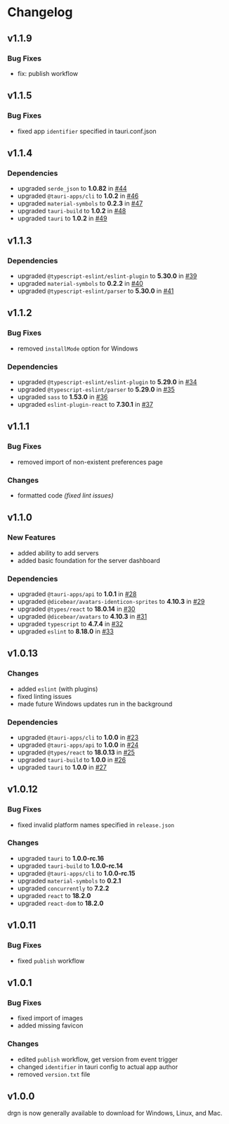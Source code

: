 # Changelog

## v1.1.9

### Bug Fixes

* fix: publish workflow

## v1.1.5

### Bug Fixes

- fixed app `identifier` specified in tauri.conf.json

## v1.1.4

### Dependencies

- upgraded `serde_json` to **1.0.82** in [#44](https://github.com/drgnjs/drgn/pull/44)
- upgraded `@tauri-apps/cli` to **1.0.2** in [#46](https://github.com/drgnjs/drgn/pull/46)
- upgraded `material-symbols` to **0.2.3** in [#47](https://github.com/drgnjs/drgn/pull/47)
- upgraded `tauri-build` to **1.0.2** in [#48](https://github.com/drgnjs/drgn/pull/48)
- upgraded `tauri` to **1.0.2** in [#49](https://github.com/drgnjs/drgn/pull/49)

## v1.1.3

### Dependencies

- upgraded `@typescript-eslint/eslint-plugin` to **5.30.0** in [#39](https://github.com/drgnjs/drgn/pull/39)
- upgraded `material-symbols` to **0.2.2** in [#40](https://github.com/drgnjs/drgn/pull/40)
- upgraded `@typescript-eslint/parser` to **5.30.0** in [#41](https://github.com/drgnjs/drgn/pull/41)

## v1.1.2

### Bug Fixes

- removed `installMode` option for Windows

### Dependencies

- upgraded `@typescript-eslint/eslint-plugin` to **5.29.0** in [#34](https://github.com/drgnjs/drgn/pull/34)
- upgraded `@typescript-eslint/parser` to **5.29.0** in [#35](https://github.com/drgnjs/drgn/pull/35)
- upgraded `sass` to **1.53.0** in [#36](https://github.com/drgnjs/drgn/pull/36)
- upgraded `eslint-plugin-react` to **7.30.1** in [#37](https://github.com/drgnjs/drgn/pull/37)

## v1.1.1

### Bug Fixes

- removed import of non-existent preferences page

### Changes

- formatted code *(fixed lint issues)*

## v1.1.0

### New Features

- added ability to add servers
- added basic foundation for the server dashboard

### Dependencies

- upgraded `@tauri-apps/api` to **1.0.1** in [#28](https://github.com/drgnjs/drgn/pull/28)
- upgraded `@dicebear/avatars-identicon-sprites` to **4.10.3** in [#29](https://github.com/drgnjs/drgn/pull/29)
- upgraded `@types/react` to **18.0.14** in [#30](https://github.com/drgnjs/drgn/pull/30)
- upgraded `@dicebear/avatars` to **4.10.3** in [#31](https://github.com/drgnjs/drgn/pull/31)
- upgraded `typescript` to **4.7.4** in [#32](https://github.com/drgnjs/drgn/pull/32)
- upgraded `eslint` to **8.18.0** in [#33](https://github.com/drgnjs/drgn/pull/33)

## v1.0.13

### Changes

- added `eslint` (with plugins)
- fixed linting issues
- made future Windows updates run in the background

### Dependencies

- upgraded `@tauri-apps/cli` to **1.0.0** in [#23](https://github.com/drgnjs/drgn/pull/23)
- upgraded `@tauri-apps/api` to **1.0.0** in [#24](https://github.com/drgnjs/drgn/pull/24)
- upgraded `@types/react` to **18.0.13** in [#25](https://github.com/drgnjs/drgn/pull/25)
- upgraded `tauri-build` to **1.0.0** in [#26](https://github.com/drgnjs/drgn/pull/26)
- upgraded `tauri` to **1.0.0** in [#27](https://github.com/drgnjs/drgn/pull/27)

## v1.0.12

### Bug Fixes

- fixed invalid platform names specified in `release.json`

### Changes

- upgraded `tauri` to **1.0.0-rc.16**
- upgraded `tauri-build` to **1.0.0-rc.14**
- upgraded `@tauri-apps/cli` to **1.0.0-rc.15**
- upgraded `material-symbols` to **0.2.1**
- upgraded `concurrently` to **7.2.2**
- upgraded `react` to **18.2.0**
- upgraded `react-dom` to **18.2.0**

## v1.0.11

### Bug Fixes

- fixed `publish` workflow

## v1.0.1

### Bug Fixes

- fixed import of images
- added missing favicon

### Changes

- edited `publish` workflow, get version from event trigger
- changed `identifier` in tauri config to actual app author
- removed `version.txt` file

## v1.0.0

drgn is now generally available to download for Windows, Linux, and Mac.
